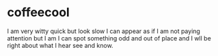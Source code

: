 # coffeecool
I am very witty quick but look slow I can appear as if I am not paying attention but I am I can spot something odd and out of place and I wll be right about what I hear see and know. 

